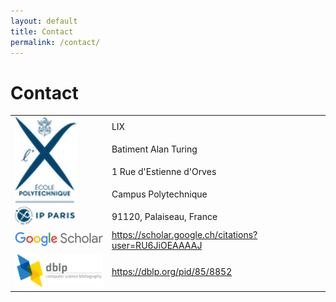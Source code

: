 ```yaml
---
layout: default
title: Contact
permalink: /contact/
---
```


# Contact

<table>
  <tbody>
    <tr>
      <td rowspan="6"><img src="images/x_logo.png" width=100 /></td>
    </tr>
    <tr>
      <td>LIX</td>
    </tr>
    <tr>
      <td>Batiment Alan Turing</td>
    <tr>
      <td>1 Rue d'Estienne d'Orves</td>
    </tr>
    <tr>
      <td>Campus Polytechnique</td>
    </tr>
    <tr>
      <td>91120, Palaiseau, France</td>
    </tr>
    <tr>
      <td><img src="images/scholar_logo_64dp.png" width=200/></td>
      <td><a href="https://scholar.google.ch/citations?user=RU6JiOEAAAAJ">https://scholar.google.ch/citations?user=RU6JiOEAAAAJ</a></td>
    </tr>
    <tr>
      <td><img src="images/dblp_logo_320_120.png" width=200 /></td>
      <td><a href="https://dblp.org/pid/85/8852">https://dblp.org/pid/85/8852</a></td>
    </tr>
  </tbody>
</table>
